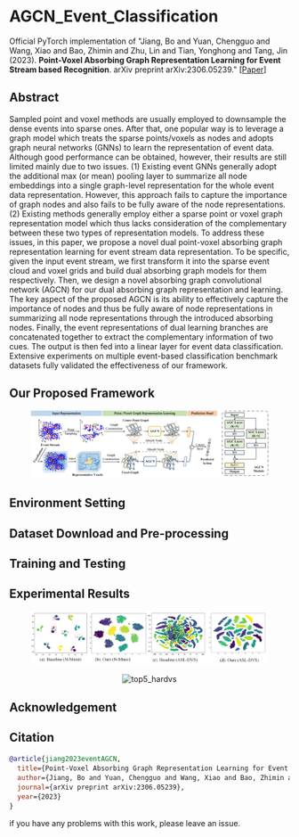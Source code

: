 # AGCN_Event_Classification 
Official PyTorch implementation of "Jiang, Bo and Yuan, Chengguo and Wang, Xiao and Bao, Zhimin and Zhu, Lin and Tian, Yonghong and Tang, Jin (2023). **Point-Voxel Absorbing Graph Representation Learning for Event Stream based Recognition**. arXiv preprint arXiv:2306.05239." 
[[Paper](https://arxiv.org/abs/2306.05239)] 



## Abstract 
Sampled point and voxel methods are usually employed to downsample the dense events into sparse ones. After that, one popular way is to leverage a graph model which treats the sparse points/voxels as nodes and adopts graph neural networks (GNNs) to learn the representation of event data. Although good performance can be obtained, however, their results are still limited mainly due to two issues. (1) Existing event GNNs generally adopt the additional max (or mean) pooling layer to summarize all node embeddings into a single graph-level representation for the whole event data representation. However, this approach fails to capture the importance of graph nodes and also fails to be fully aware of the node representations. (2) Existing methods generally employ either a sparse point or voxel graph representation model which thus lacks consideration of the complementary between these two types of representation models. To address these issues, in this paper, we propose a novel dual point-voxel absorbing graph representation learning for event stream data representation. To be specific, given the input event stream, we first transform it into the sparse event cloud and voxel grids and build dual absorbing graph models for them respectively. Then, we design a novel absorbing graph convolutional network (AGCN) for our dual absorbing graph representation and learning. The key aspect of the proposed AGCN is its ability to effectively capture the importance of nodes and thus be fully aware of node representations in summarizing all node representations through the introduced absorbing nodes. Finally, the event representations of dual learning branches are concatenated together to extract the complementary information of two cues. The output is then fed into a linear layer for event data classification. Extensive experiments on multiple event-based classification benchmark datasets fully validated the effectiveness of our framework.


## Our Proposed Framework 

<p align="center">
  <img width="85%" src="https://github.com/Event-AHU/AGCN_Event_Classification/blob/main/figure/framework.jpg" alt="Framework"/>
</p> 

## Environment Setting 


## Dataset Download and Pre-processing 

## Training and Testing 


## Experimental Results 

<p align="center">
  <img width="85%" src="https://github.com/Event-AHU/AGCN_Event_Classification/blob/main/figure/feature_vis.jpg" alt="feature_vis"/>
</p> 


<p align="center">
  <img width="85%" src="https://github.com/Event-AHU/AGCN_Event_Classification/blob/main/figure/top5_hardvs.jpg" alt="top5_hardvs"/>
</p> 

## Acknowledgement 


## Citation 
```bibtex
@article{jiang2023eventAGCN,
  title={Point-Voxel Absorbing Graph Representation Learning for Event Stream based Recognition},
  author={Jiang, Bo and Yuan, Chengguo and Wang, Xiao and Bao, Zhimin and Zhu, Lin and Tian, Yonghong and Tang, Jin},
  journal={arXiv preprint arXiv:2306.05239},
  year={2023}
}
```


if you have any problems with this work, please leave an issue. 

